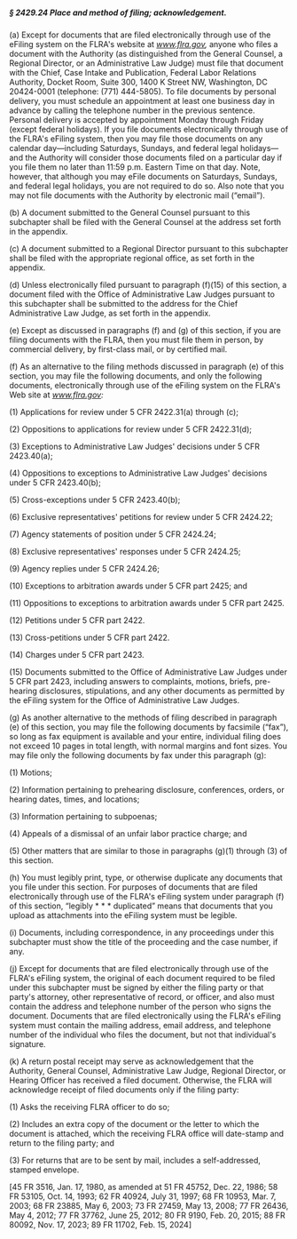 ##### § 2429.24 Place and method of filing; acknowledgement. #####

(a) Except for documents that are filed electronically through use of the eFiling system on the FLRA's website at *www.flra.gov,* anyone who files a document with the Authority (as distinguished from the General Counsel, a Regional Director, or an Administrative Law Judge) must file that document with the Chief, Case Intake and Publication, Federal Labor Relations Authority, Docket Room, Suite 300, 1400 K Street NW, Washington, DC 20424-0001 (telephone: (771) 444-5805). To file documents by personal delivery, you must schedule an appointment at least one business day in advance by calling the telephone number in the previous sentence. Personal delivery is accepted by appointment Monday through Friday (except federal holidays). If you file documents electronically through use of the FLRA's eFiling system, then you may file those documents on any calendar day—including Saturdays, Sundays, and federal legal holidays—and the Authority will consider those documents filed on a particular day if you file them no later than 11:59 p.m. Eastern Time on that day. Note, however, that although you may eFile documents on Saturdays, Sundays, and federal legal holidays, you are not required to do so. Also note that you may not file documents with the Authority by electronic mail (“email”).

(b) A document submitted to the General Counsel pursuant to this subchapter shall be filed with the General Counsel at the address set forth in the appendix.

(c) A document submitted to a Regional Director pursuant to this subchapter shall be filed with the appropriate regional office, as set forth in the appendix.

(d) Unless electronically filed pursuant to paragraph (f)(15) of this section, a document filed with the Office of Administrative Law Judges pursuant to this subchapter shall be submitted to the address for the Chief Administrative Law Judge, as set forth in the appendix.

(e) Except as discussed in paragraphs (f) and (g) of this section, if you are filing documents with the FLRA, then you must file them in person, by commercial delivery, by first-class mail, or by certified mail.

(f) As an alternative to the filing methods discussed in paragraph (e) of this section, you may file the following documents, and only the following documents, electronically through use of the eFiling system on the FLRA's Web site at *www.flra.gov:*

(1) Applications for review under 5 CFR 2422.31(a) through (c);

(2) Oppositions to applications for review under 5 CFR 2422.31(d);

(3) Exceptions to Administrative Law Judges' decisions under 5 CFR 2423.40(a);

(4) Oppositions to exceptions to Administrative Law Judges' decisions under 5 CFR 2423.40(b);

(5) Cross-exceptions under 5 CFR 2423.40(b);

(6) Exclusive representatives' petitions for review under 5 CFR 2424.22;

(7) Agency statements of position under 5 CFR 2424.24;

(8) Exclusive representatives' responses under 5 CFR 2424.25;

(9) Agency replies under 5 CFR 2424.26;

(10) Exceptions to arbitration awards under 5 CFR part 2425; and

(11) Oppositions to exceptions to arbitration awards under 5 CFR part 2425.

(12) Petitions under 5 CFR part 2422.

(13) Cross-petitions under 5 CFR part 2422.

(14) Charges under 5 CFR part 2423.

(15) Documents submitted to the Office of Administrative Law Judges under 5 CFR part 2423, including answers to complaints, motions, briefs, pre-hearing disclosures, stipulations, and any other documents as permitted by the eFiling system for the Office of Administrative Law Judges.

(g) As another alternative to the methods of filing described in paragraph (e) of this section, you may file the following documents by facsimile (“fax”), so long as fax equipment is available and your entire, individual filing does not exceed 10 pages in total length, with normal margins and font sizes. You may file only the following documents by fax under this paragraph (g):

(1) Motions;

(2) Information pertaining to prehearing disclosure, conferences, orders, or hearing dates, times, and locations;

(3) Information pertaining to subpoenas;

(4) Appeals of a dismissal of an unfair labor practice charge; and

(5) Other matters that are similar to those in paragraphs (g)(1) through (3) of this section.

(h) You must legibly print, type, or otherwise duplicate any documents that you file under this section. For purposes of documents that are filed electronically through use of the FLRA's eFiling system under paragraph (f) of this section, “legibly \* \* \* duplicated” means that documents that you upload as attachments into the eFiling system must be legible.

(i) Documents, including correspondence, in any proceedings under this subchapter must show the title of the proceeding and the case number, if any.

(j) Except for documents that are filed electronically through use of the FLRA's eFiling system, the original of each document required to be filed under this subchapter must be signed by either the filing party or that party's attorney, other representative of record, or officer, and also must contain the address and telephone number of the person who signs the document. Documents that are filed electronically using the FLRA's eFiling system must contain the mailing address, email address, and telephone number of the individual who files the document, but not that individual's signature.

(k) A return postal receipt may serve as acknowledgement that the Authority, General Counsel, Administrative Law Judge, Regional Director, or Hearing Officer has received a filed document. Otherwise, the FLRA will acknowledge receipt of filed documents only if the filing party:

(1) Asks the receiving FLRA officer to do so;

(2) Includes an extra copy of the document or the letter to which the document is attached, which the receiving FLRA office will date-stamp and return to the filing party; and

(3) For returns that are to be sent by mail, includes a self-addressed, stamped envelope.

[45 FR 3516, Jan. 17, 1980, as amended at 51 FR 45752, Dec. 22, 1986; 58 FR 53105, Oct. 14, 1993; 62 FR 40924, July 31, 1997; 68 FR 10953, Mar. 7, 2003; 68 FR 23885, May 6, 2003; 73 FR 27459, May 13, 2008; 77 FR 26436, May 4, 2012; 77 FR 37762, June 25, 2012; 80 FR 9190, Feb. 20, 2015; 88 FR 80092, Nov. 17, 2023; 89 FR 11702, Feb. 15, 2024]